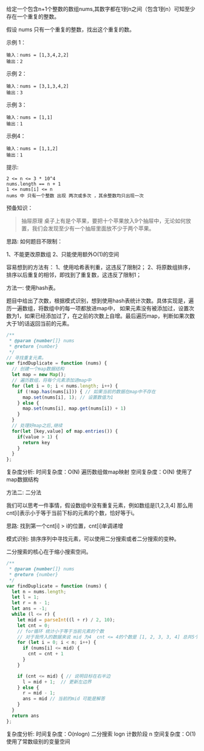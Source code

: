 给定一个包含n+1个整数的数组nums,其数字都在1到n之间（包含1到n）可知至少存在一个重复的整数。

假设 nums 只有一个重复的整数，找出这个重复的数。

示例 1：
```
输入：nums = [1,3,4,2,2]
输出：2
```

示例 2：
```
输入：nums = [3,1,3,4,2]
输出：3
```

示例 3：
```
输入：nums = [1,1]
输出：1
```

示例4：

```
输入：nums = [1,1,2]
输出：1
```

提示:
```
2 <= n <= 3 * 10^4
nums.length == n + 1
1 <= nums[i] <= n
nums 中 只有一个整数 出现 两次或多次 ，其余整数均只出现一次
```

预备知识：

> 抽屉原理 桌子上有是个苹果，要把十个苹果放入9个抽屉中，无论如何放置，我们会发现至少有一个抽屉里面放不少于两个苹果。

思路: 如何题目不限制：

1、不能更改原数组
2、只能使用额外O(1)的空间

容易想到的方法有：
1、使用哈希表判重，这违反了限制2；
2、将原数组排序，排序以后重复的相邻，即找到了重复数，这违反了限制1；

方法一: 使用hash表。

题目中给出了次数，根据模式识别，想到使用hash表统计次数。具体实现是，遍历一遍数组，将数组中的每一项都放进map中，
如果元素没有被添加过，设置次数为1，如果已经添加过了，在之前的次数上自增。最后遍历map，判断如果次数大于1的话返回当前的元素。
```js
/**
 * @param {number[]} nums
 * @return {number}
 */
// 寻找重复元素。
var findDuplicate = function (nums) {
  // 创建一个map数据结构
  let map = new Map();
  // 遍历数组，将每个元素添加进map中
  for (let i = 0; i < nums.length; i++) {
    if (!map.has(nums[i])) { // 如果当前的数据在map中不存在
      map.set(nums[i], 1); // 设置数值为1
    } else {
      map.set(nums[i], map.get(nums[i]) + 1)
    }
  }
  // 处理好map之后,继续
  for(let [key,value] of map.entries()) {
    if(value > 1) {
      return key
    }
  }
};
```
复杂度分析:
时间复杂度：O(N) 遍历数组做map映射
空间复杂度：O(N) 使用了map数据结构

方法二: 二分法

我们可以思考一件事情，假设数组中没有重复元素，例如数组是[1,2,3,4] 那么用cnt[i]表示小于等于当前下标的元素的个数，恰好等于i。

思路: 找到第一个cnt[i] > i的位置，cnt[i]单调递增

模式识别: 排序序列中寻找元素，可以使用二分搜索或者二分搜索的变种。

二分搜索的核心在于缩小搜索空间。

```js
/**
 * @param {number[]} nums
 * @return {number}
 */
var findDuplicate = function (nums) {
  let n = nums.length;
  let l = 1;
  let r = n - 1;
  let ans = -1;
  while (l <= r) {
    let mid = parseInt((l + r) / 2, 10);
    let cnt = 0;
    // for循环 统计小于等于当前元素的个数
    // 对于我传入的数据来说 mid 为4  cnt <= 4的个数是 [1, 2, 3, 3, 4] 总共5个
    for (let i = 0; i < n; i++) {
      if (nums[i] <= mid) {
        cnt = cnt + 1
      }
    }

    if (cnt <= mid) { // 说明目标在右半边 
      l = mid + 1;  // 更新左边界
    } else {
      r = mid - 1;
      ans = mid // 当前的mid 可能是解答
    }
  }
  return ans
};
```
复杂度分析:
时间复杂度：O(nlogn) 二分搜索  logn 计数阶段 n
空间复杂度：O(1) 使用了常数级别的变量空间










